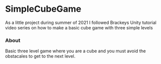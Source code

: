 # SimpleCubeGame
As a little project during summer of 2021 I followed Brackeys Unity tutorial video series on how to make a basic cube game with three simple levels


### About

Basic three level game where you are a cube and you must avoid the obstacales to get to the next level.
